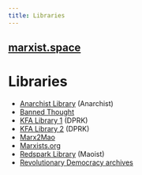 ```yaml
---
title: Libraries
---
```


## [marxist.space](https://marxist.space)

# Libraries

* [Anarchist Library](https://theanarchistlibrary.org/special/index) (Anarchist)
* [Banned Thought](http://www.bannedthought.net/)
* [KFA Library 1](https://www.korea-dpr.info/lib/) (DPRK)
* [KFA Library 2](https://www.korea-dpr.com/e_library.html) (DPRK)
* [Marx2Mao](http://marx2mao.phpwebhosting.com/)
* [Marxists.org](https://marxists.org)
* [Redspark Library](http://library.redspark.nu/Main_Page) (Maoist)
* [Revolutionary Democracy archives](https://www.revolutionarydemocracy.org/archive/)
